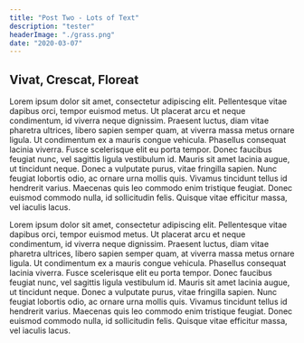 ```yaml
---
title: "Post Two - Lots of Text"
description: "tester"
headerImage: "./grass.png"
date: "2020-03-07"
---
```


## Vivat, Crescat, Floreat

Lorem ipsum dolor sit amet, consectetur adipiscing elit. Pellentesque vitae dapibus orci, tempor euismod metus. Ut placerat arcu et neque condimentum, id viverra neque dignissim. Praesent luctus, diam vitae pharetra ultrices, libero sapien semper quam, at viverra massa metus ornare ligula. Ut condimentum ex a mauris congue vehicula. Phasellus consequat lacinia viverra. Fusce scelerisque elit eu porta tempor. Donec faucibus feugiat nunc, vel sagittis ligula vestibulum id. Mauris sit amet lacinia augue, ut tincidunt neque. Donec a vulputate purus, vitae fringilla sapien. Nunc feugiat lobortis odio, ac ornare urna mollis quis. Vivamus tincidunt tellus id hendrerit varius. Maecenas quis leo commodo enim tristique feugiat. Donec euismod commodo nulla, id sollicitudin felis. Quisque vitae efficitur massa, vel iaculis lacus.

Lorem ipsum dolor sit amet, consectetur adipiscing elit. Pellentesque vitae dapibus orci, tempor euismod metus. Ut placerat arcu et neque condimentum, id viverra neque dignissim. Praesent luctus, diam vitae pharetra ultrices, libero sapien semper quam, at viverra massa metus ornare ligula. Ut condimentum ex a mauris congue vehicula. Phasellus consequat lacinia viverra. Fusce scelerisque elit eu porta tempor. Donec faucibus feugiat nunc, vel sagittis ligula vestibulum id. Mauris sit amet lacinia augue, ut tincidunt neque. Donec a vulputate purus, vitae fringilla sapien. Nunc feugiat lobortis odio, ac ornare urna mollis quis. Vivamus tincidunt tellus id hendrerit varius. Maecenas quis leo commodo enim tristique feugiat. Donec euismod commodo nulla, id sollicitudin felis. Quisque vitae efficitur massa, vel iaculis lacus.